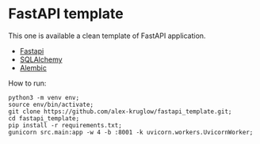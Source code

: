 # FastAPI template
This one is available a clean template of FastAPI application.

* [Fastapi](https://fastapi.tiangolo.com/)
* [SQLAlchemy](https://www.sqlalchemy.org/)
* [Alembic](https://alembic.sqlalchemy.org/en/latest/)

How to run:
```
python3 -m venv env;
source env/bin/activate;
git clone https://github.com/alex-kruglow/fastapi_template.git;
cd fastapi_template;
pip install -r requirements.txt;
gunicorn src.main:app -w 4 -b :8001 -k uvicorn.workers.UvicornWorker;
```